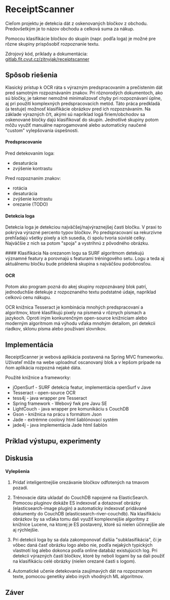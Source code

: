 ReceiptScanner
==============

Cieľom projektu je detekcia dát z oskenovaných bločkov z obchodu. Predovšetkým je to názov obchodu a celková suma za nákup. 

Pomocou klasifikácie bločkov do skupín (napr. podľa loga) je možné pre rôzne skupiny prispôsobiť rozpoznanie textu.

Zdrojový kód, príklady a dokumentácia: [gitlab.fit.cvut.cz/zitnyjak/receiptscanner](https://gitlab.fit.cvut.cz/zitnyjak/receiptscanner/)

Spôsob riešenia
---------------

Klasický prístup k OCR ráta s výrazným predspracovaním a prečistením dát pred samotným rozpoznávaním znakov. Pri rôznorodých dokumentoch, ako sú bločky, je takmer nemožné minimalizovať chyby pri rozpoznávaní úplne, aj pri použití komplexných predspracovacích metód. Táto práca predkladá (a testuje) možnosť klasifikácie obrázkov pred ich rozpoznávaním. Na základe výrazných čŕt, akými sú napríklad logá firiem/obchodov sa oskenované bločky dajú klasifikovať do skupín. Jednotlivé skupiny potom môžu využiť manuálne naprogamované alebo automaticky naučené "custom" vylepšovania úspešnosti.

#### Predspracovanie
Pred detekovaním loga:

   - desaturácia
   - zvýšenie kontrastu
    
Pred rozpoznaním znakov:

   - rotácia
   - desaturácia
   - zvýšenie kontrastu
   - orezanie (TODO)

#### Detekcia loga
Detekcia loga je detekciou najväčšej/najvýraznejšej časti bločku. V praxi to pokrýva výrazné percento typov bločkov. Po predspracovaní sa rekurzívne prehľadajú všetky pixely a ich susedia, či spolu tvoria súvislé celky. Najväčšie z nich sa potom "spoja" a vystrihnú z pôvodného obrázku.

#### Klasifikácia
Na orezanom logu sa SURF algoritmom detekujú významné featury a porovnajú s featurami tréningového setu. Logu a teda aj aktuálnemu bločku bude pridelená skupina s najväčšou podobnosťou.

#### OCR
Potom ako program pozná do akej skupiny rozpoznávaný blok patrí, jednoduchšie detekuje z rozpoznaného textu podstatné údaje, napríklad celkovú cenu nákupu.

OCR knižnica Tesseract je kombinácia mnohých predspracovaní a algoritmov, ktoré klasifikujú pixely na písmená v rôznych písmach a jazykoch. Oproti iným konkurenčným open-source knižniciam alebo moderným algoritmom má výhodu vďaka mnohým detailom, pri detekcii riadkov, sklonu písma alebo používaní slovníkov.

Implementácia
---------------

ReceiptScanner je webová aplikácia postavená na Spring MVC frameworku.
Užívateľ môže na webe uploadnuť oscanovaný blok a v lepšom prípade na ňom aplikácia rozpozná nejaké dáta.

Použité knižnice a frameworky:

   - jOpenSurf - SURF detekcia featur, implementácia openSurf v Jave
   - Tesseract - open-source OCR
   - tess4j - java wrapper pre Tesseract
   - Spring framework - Webový fwk pre Javu SE
   - LightCouch - java wrapper pre komunikáciu s CouchDB
   - Gson - knižnica na prácu s formátom Json
   - Jade - extrémne coolový html šablónovací systém
   - jade4j - java implementácia Jade html šablón


Príklad výstupu, experimenty
---------------


Diskusia
--------------

#### Vylepšenia

1. Pridať inteligentnejšie orezávanie bločkov odfotených na tmavom pozadí.

2. Trénovacie dáta ukladať do CouchDB napojené na ElasticSearch. Pomocou pluginov dokáže ES indexovať a dotazovať obrázky (elasticsearch-image plugin) a automaticky indexovať pridávané dokumenty do CouchDB (elasticsearch-river-couchdb). Na klasifikáciu obrázkov by sa vďaka tomu dali využiť komplexnejšie algoritmy z knižnice Lucene, na ktorej je ES postavený, ktoré sú nielen účinnejšie ale aj rýchlejšie.

3. Pri detekcii loga by sa dala zakomponovať ďalšia "subklasifikácia", či je vôbec daná časť obrázku logo alebo nie, podľa nejakých typických vlastnotí log alebo dokonca podľa online databáz existujúcich log. Pri detekcii výrazných častí bločkov, ktoré by neboli logami by sa dali použiť na klasifikáciu celé obrázky (nielen orezané časti s logom).

4. Automatické učenie detekovania zaujímavých dát na rozpoznanom texte, pomocou genetiky alebo iných vhodných ML algoritmov.

Záver
--------------